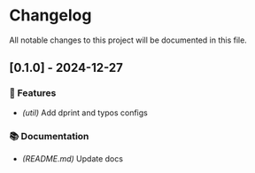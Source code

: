 # Changelog

All notable changes to this project will be documented in this file.

## [0.1.0] - 2024-12-27

### 🚀 Features

- *(util)* Add dprint and typos configs

### 📚 Documentation

- *(README.md)* Update docs

<!-- generated by git-cliff -->
